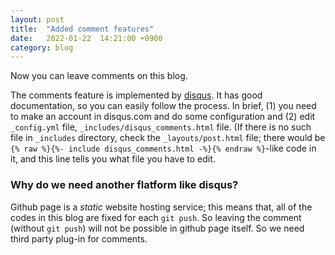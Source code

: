 ```yaml
---
layout: post
title:  "Added comment features"
date:   2022-01-22  14:21:00 +0900
category: blog
---
```

Now you can leave comments on this blog. 

The comments feature is implemented by [disqus](https://disqus.com/). It has good documentation, so you can easily follow the process. In brief, (1) you need to make an account in disqus.com and do some configuration and (2) edit `_config.yml` file, `_includes/disqus_comments.html` file. (If there is no such file in `_includes` directory, check the `_layouts/post.html` file; there would be `{% raw %}{%- include disqus_comments.html -%}{% endraw %}`-like code in it, and this line tells you what file you have to edit.

### Why do we need another flatform like disqus?
Github page is a *static* website hosting service; this means that, all of the codes in this blog are fixed for each `git push`. So leaving the comment (without `git push`) will not be possible in github page itself. So we need third party plug-in for comments. 